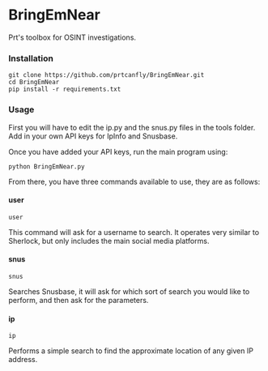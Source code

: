 # BringEmNear

Prt's toolbox for OSINT investigations.

### Installation

```
git clone https://github.com/prtcanfly/BringEmNear.git
cd BringEmNear
pip install -r requirements.txt
```

### Usage

First you will have to edit the ip.py and the snus.py files in the tools folder. Add in your own API keys for IpInfo and Snusbase.

Once you have added your API keys, run the main program using:

```
python BringEmNear.py
```
From there, you have three commands available to use, they are as follows:

#### user
```
user
```
This command will ask for a username to search. It operates very similar to Sherlock, but only includes the main social media platforms.

#### snus
```
snus
```
Searches Snusbase, it will ask for which sort of search you would like to perform, and then ask for the parameters.

#### ip
```
ip
```
Performs a simple search to find the approximate location of any given IP address.
